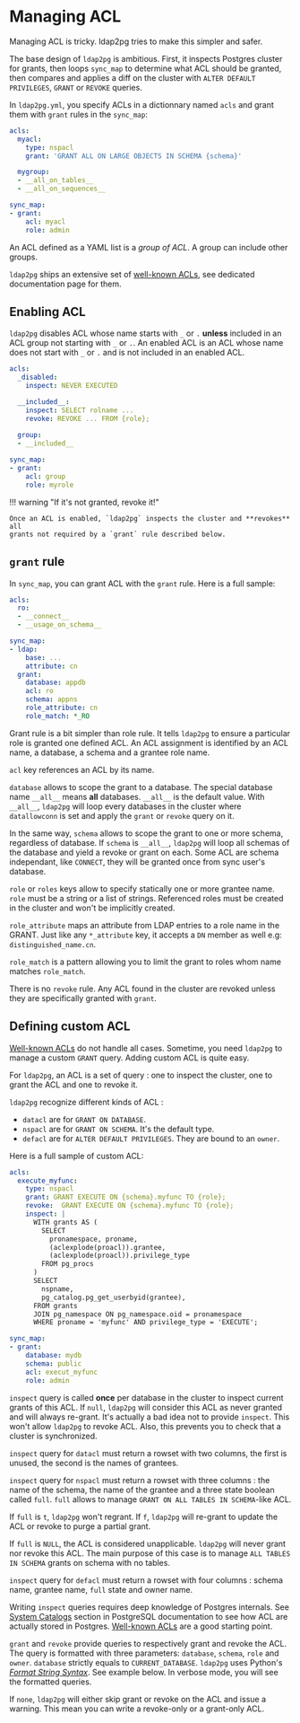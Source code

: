 <h1>Managing ACL</h1>

Managing ACL is tricky. ldap2pg tries to make this simpler and safer.

The base design of `ldap2pg` is ambitious. First, it inspects Postgres cluster
for grants, then loops `sync_map` to determine what ACL should be granted, then
compares and applies a diff on the cluster with `ALTER DEFAULT PRIVILEGES`,
`GRANT` or `REVOKE` queries.

In `ldap2pg.yml`, you specify ACLs in a dictionnary named `acls` and grant them
with `grant` rules in the `sync_map`:

```yaml
acls:
  myacl:
    type: nspacl
    grant: 'GRANT ALL ON LARGE OBJECTS IN SCHEMA {schema}'

  mygroup:
  - __all_on_tables__
  - __all_on_sequences__

sync_map:
- grant:
    acl: myacl
    role: admin
```

An ACL defined as a YAML list is a *group of ACL*. A group can include other
groups.

`ldap2pg` ships an extensive set of [well-known ACLs](wellknown.md), see
dedicated documentation page for them.


## Enabling ACL

`ldap2pg` disables ACL whose name starts with `_` or `.` **unless** included in
an ACL group not starting with `_` or `.`. An enabled ACL is an ACL whose name
does not start with `_` or `.` and is not included in an enabled ACL.

``` yaml
acls:
  _disabled:
    inspect: NEVER EXECUTED

  __included__:
    inspect: SELECT rolname ...
    revoke: REVOKE ... FROM {role};

  group:
  - __included__
  
sync_map:
- grant:
    acl: group
    role: myrole
```

!!! warning "If it's not granted, revoke it!"

    Once an ACL is enabled, `ldap2pg` inspects the cluster and **revokes** all
    grants not required by a `grant` rule described below.


## `grant` rule

In `sync_map`, you can grant ACL with the `grant` rule. Here is a full sample:

``` yaml
acls:
  ro:
  - __connect__
  - __usage_on_schema__

sync_map:
- ldap:
    base: ...
    attribute: cn
  grant:
    database: appdb
    acl: ro
    schema: appns
    role_attribute: cn
    role_match: *_RO
```

Grant rule is a bit simpler than role rule. It tells `ldap2pg` to ensure a
particular role is granted one defined ACL. An ACL assignment is identified by
an ACL name, a database, a schema and a grantee role name.

`acl` key references an ACL by its name.

`database` allows to scope the grant to a database. The special database name
`__all__` means **all** databases. `__all__` is the default value. With
`__all__`, `ldap2pg` will loop every databases in the cluster where
`datallowconn` is set and apply the `grant` or `revoke` query on it.

In the same way, `schema` allows to scope the grant to one or more schema,
regardless of database. If `schema` is `__all__`, `ldap2pg` will loop all
schemas of the database and yield a revoke or grant on each. Some ACL are schema
independant, like `CONNECT`, they will be granted once from sync user's
database.

`role` or `roles` keys allow to specify statically one or more grantee name.
`role` must be a string or a list of strings. Referenced roles must be created
in the cluster and won't be implicitly created.

`role_attribute` maps an attribute from LDAP entries to a role name in the
GRANT. Just like any `*_attribute` key, it accepts a `DN` member as well e.g:
`distinguished_name.cn`.

`role_match` is a pattern allowing you to limit the grant to roles whom name
matches `role_match`.

There is no `revoke` rule. Any ACL found in the cluster are revoked unless they
are specifically granted with `grant`.


## Defining custom ACL

[Well-known ACLs](wellknown.md) do not handle all cases. Sometime, you need
`ldap2pg` to manage a custom `GRANT` query. Adding custom ACL is quite easy.

For `ldap2pg`, an ACL is a set of query : one to inspect the cluster, one to
grant the ACL and one to revoke it.

`ldap2pg` recognize different kinds of ACL :

- `datacl` are for `GRANT ON DATABASE`.
- `nspacl` are for `GRANT ON SCHEMA`. It's the default type.
- `defacl` are for `ALTER DEFAULT PRIVILEGES`. They are bound to an `owner`.

Here is a full sample of custom ACL:

``` yaml
acls:
  execute_myfunc:
    type: nspacl
    grant: GRANT EXECUTE ON {schema}.myfunc TO {role};
    revoke:  GRANT EXECUTE ON {schema}.myfunc TO {role};
    inspect: |
      WITH grants AS (
        SELECT
          pronamespace, proname, 
          (aclexplode(proacl)).grantee,
          (aclexplode(proacl)).privilege_type
        FROM pg_procs
      )
      SELECT
        nspname,
        pg_catalog.pg_get_userbyid(grantee),
      FROM grants
      JOIN pg_namespace ON pg_namespace.oid = pronamespace
      WHERE proname = 'myfunc' AND privilege_type = 'EXECUTE';

sync_map:
- grant:
    database: mydb
    schema: public
    acl: execut_myfunc
    role: admin
```

`inspect` query is called **once** per database in the cluster to inspect
current grants of this ACL. If `null`, `ldap2pg` will consider this ACL as never
granted and will always re-grant. It's actually a bad idea not to provide
`inspect`. This won't allow `ldap2pg` to revoke ACL. Also, this prevents you to
check that a cluster is synchronized.

`inspect` query for `datacl` must return a rowset with two columns, the first is
unused, the second is the names of grantees.

`inspect` query for `nspacl` must return a rowset with three columns : the name
of the schema, the name of the grantee and a three state boolean called `full`.
`full` allows to manage `GRANT ON ALL TABLES IN SCHEMA`-like ACL.

If `full` is `t`, `ldap2pg` won't regrant. If `f`, `ldap2pg` will re-grant to
update the ACL or revoke to purge a partial grant.

If `full` is `NULL`, the ACL is considered unapplicable. `ldap2pg` will never
grant nor revoke this ACL. The main purpose of this case is to manage `ALL
TABLES IN SCHEMA` grants on schema with no tables.

`inspect` query for `defacl` must return a rowset with four columns : schema
name, grantee name, `full` state and owner name.

Writing `inspect` queries requires deep knowledge of Postgres internals. See
[System Catalogs](https://www.postgresql.org/docs/current/static/catalogs.html)
section in PostgreSQL documentation to see how ACL are actually stored in
Postgres. [Well-known ACLs](wellknown.md) are a good starting point.


`grant` and `revoke` provide queries to respectively grant and revoke the ACL.
The query is formatted with three parameters: `database`, `schema`, `role` and
`owner`. `database` strictly equals to `CURRENT_DATABASE`. `ldap2pg` uses
Python's [*Format String
Syntax*](https://docs.python.org/3.7/library/string.html#formatstrings). See
example below. In verbose mode, you will see the formatted queries.

If `none`, `ldap2pg` will either skip grant or revoke on the ACL and issue a
warning. This mean you can write a revoke-only or a grant-only ACL.
